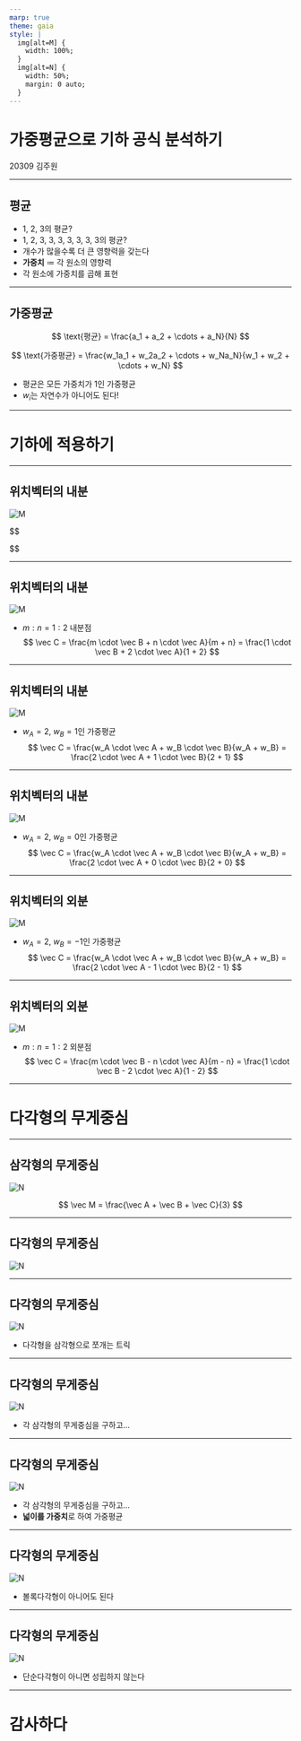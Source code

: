 ```yaml
---
marp: true
theme: gaia
style: |
  img[alt=M] {
    width: 100%;
  }
  img[alt=N] {
    width: 50%;
    margin: 0 auto;
  }
---
```


<!-- _class: lead -->

# 가중평균으로 기하 공식 분석하기

20309 김주원

---

## 평균

* 1, 2, 3의 평균?
* 1, 2, 3, 3, 3, 3, 3, 3, 3의 평균?
* 개수가 많을수록 더 큰 영향력을 갖는다
* **가중치** ≔ 각 원소의 영향력
* 각 원소에 가중치를 곱해 표현

---

## 가중평균
$$
\text{평균} = \frac{a_1 + a_2 + \cdots + a_N}{N}
$$

$$
\text{가중평균} = \frac{w_1a_1 + w_2a_2 + \cdots + w_Na_N}{w_1 + w_2 + \cdots + w_N}
$$

* 평균은 모든 가중치가 1인 가중평균
* $w_i$는 자연수가 아니어도 된다!

---

<!-- _class: lead -->

# 기하에 적용하기

---

## 위치벡터의 내분

![M](test1.png)

$$

$$

---

## 위치벡터의 내분

![M](test2.png)

- $m:n = 1:2$ 내분점
$$
\vec C = \frac{m \cdot \vec B + n \cdot \vec A}{m + n} = \frac{1 \cdot \vec B + 2 \cdot \vec A}{1 + 2}
$$

---

## 위치벡터의 내분

![M](test3.png)

- $w_A = 2$, $w_B = 1$인 가중평균
$$
\vec C = \frac{w_A \cdot \vec A + w_B \cdot \vec B}{w_A + w_B} = \frac{2 \cdot \vec A + 1 \cdot \vec B}{2 + 1}
$$

---

## 위치벡터의 내분

![M](test4.png)

- $w_A = 2$, $w_B = 0$인 가중평균
$$
\vec C = \frac{w_A \cdot \vec A + w_B \cdot \vec B}{w_A + w_B} = \frac{2 \cdot \vec A + 0 \cdot \vec B}{2 + 0}
$$

---

## 위치벡터의 외분

![M](test5.png)

- $w_A = 2$, $w_B = -1$인 가중평균
$$
\vec C = \frac{w_A \cdot \vec A + w_B \cdot \vec B}{w_A + w_B} = \frac{2 \cdot \vec A - 1 \cdot \vec B}{2 - 1}
$$

---

## 위치벡터의 외분

![M](test6.png)

- $m:n = 1:2$ 외분점
$$
\vec C = \frac{m \cdot \vec B - n \cdot \vec A}{m - n} = \frac{1 \cdot \vec B - 2 \cdot \vec A}{1 - 2}
$$

---

<!-- _class: lead -->

# 다각형의 무게중심

---

## 삼각형의 무게중심

![N](test7.png)

$$
\vec M = \frac{\vec A + \vec B + \vec C}{3}
$$

---

## 다각형의 무게중심

![N](test8.png)

---

## 다각형의 무게중심

![N](test9.png)

- 다각형을 삼각형으로 쪼개는 트릭

---

## 다각형의 무게중심

![N](test10.png)

- 각 삼각형의 무게중심을 구하고...

---

## 다각형의 무게중심

![N](test11.png)

- 각 삼각형의 무게중심을 구하고...
- **넓이를 가중치**로 하여 가중평균

---

## 다각형의 무게중심

![N](test12.png)

- 볼록다각형이 아니어도 된다

---

## 다각형의 무게중심

![N](test13.png)

- 단순다각형이 아니면 성립하지 않는다

---

<!-- _class: lead invert -->

# 감사하다
